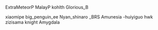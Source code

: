 ExtraMeteorP
MalayP
kohlth
Glorious_B

xiaomipe
big_penguin_ee
Nyan_shinaro
_BRS
Amunesia
-huiyiguo
hwk
zizisama
knight
Amygdala
